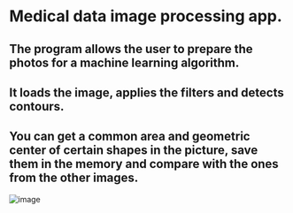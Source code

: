 # Medical data image processing app.
## The program allows the user to prepare the photos for a machine learning algorithm.
## It loads the image, applies the filters and detects contours.
## You can get a common area and geometric center of certain shapes in the picture, save them in the memory and compare with the ones from the other images.

![image](https://user-images.githubusercontent.com/91111354/166724875-3dc20226-839b-4a5d-bc01-b80c07551aae.png)
